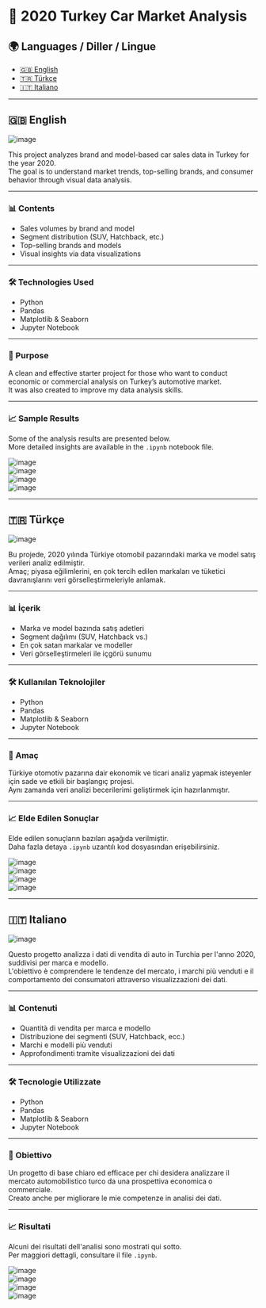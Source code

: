 # 🚗 2020 Turkey Car Market Analysis

## 🌍 Languages / Diller / Lingue

- [🇬🇧 English](#-english)
- [🇹🇷 Türkçe](#-türkçe)
- [🇮🇹 Italiano](#-italiano)

---

## 🇬🇧 English

![image](https://github.com/user-attachments/assets/b7c91fde-d10f-4337-aeda-72b6f267497e)

This project analyzes brand and model-based car sales data in Turkey for the year 2020.  
The goal is to understand market trends, top-selling brands, and consumer behavior through visual data analysis.

---

### 📊 Contents

- Sales volumes by brand and model  
- Segment distribution (SUV, Hatchback, etc.)  
- Top-selling brands and models  
- Visual insights via data visualizations  

---

### 🛠️ Technologies Used

- Python  
- Pandas  
- Matplotlib & Seaborn  
- Jupyter Notebook  

---

### 🎯 Purpose

A clean and effective starter project for those who want to conduct economic or commercial analysis on Turkey’s automotive market.  
It was also created to improve my data analysis skills.

---

### 📈 Sample Results

Some of the analysis results are presented below.  
More detailed insights are available in the `.ipynb` notebook file.

![image](https://github.com/user-attachments/assets/85ccf7d0-d043-40f2-afdc-63a96ed9263d)  
![image](https://github.com/user-attachments/assets/dbc61b50-7283-47eb-8806-c7d77634157f)  
![image](https://github.com/user-attachments/assets/c5cf84d4-0313-439a-b988-30215983d725)  
![image](https://github.com/user-attachments/assets/cb83bd04-a500-4711-8549-1aa365ed2e05)

---

## 🇹🇷 Türkçe

![image](https://github.com/user-attachments/assets/b7c91fde-d10f-4337-aeda-72b6f267497e)

Bu projede, 2020 yılında Türkiye otomobil pazarındaki marka ve model satış verileri analiz edilmiştir.  
Amaç; piyasa eğilimlerini, en çok tercih edilen markaları ve tüketici davranışlarını veri görselleştirmeleriyle anlamak.

---

### 📊 İçerik

- Marka ve model bazında satış adetleri  
- Segment dağılımı (SUV, Hatchback vs.)  
- En çok satan markalar ve modeller  
- Veri görselleştirmeleri ile içgörü sunumu  

---

### 🛠️ Kullanılan Teknolojiler

- Python  
- Pandas  
- Matplotlib & Seaborn  
- Jupyter Notebook  

---

### 📌 Amaç

Türkiye otomotiv pazarına dair ekonomik ve ticari analiz yapmak isteyenler için sade ve etkili bir başlangıç projesi.  
Aynı zamanda veri analizi becerilerimi geliştirmek için hazırlanmıştır.

---

### 📈 Elde Edilen Sonuçlar

Elde edilen sonuçların bazıları aşağıda verilmiştir.  
Daha fazla detaya `.ipynb` uzantılı kod dosyasından erişebilirsiniz.

![image](https://github.com/user-attachments/assets/85ccf7d0-d043-40f2-afdc-63a96ed9263d)  
![image](https://github.com/user-attachments/assets/dbc61b50-7283-47eb-8806-c7d77634157f)  
![image](https://github.com/user-attachments/assets/c5cf84d4-0313-439a-b988-30215983d725)  
![image](https://github.com/user-attachments/assets/cb83bd04-a500-4711-8549-1aa365ed2e05)

---

## 🇮🇹 Italiano

![image](https://github.com/user-attachments/assets/b7c91fde-d10f-4337-aeda-72b6f267497e)

Questo progetto analizza i dati di vendita di auto in Turchia per l'anno 2020, suddivisi per marca e modello.  
L'obiettivo è comprendere le tendenze del mercato, i marchi più venduti e il comportamento dei consumatori attraverso visualizzazioni dei dati.

---

### 📊 Contenuti

- Quantità di vendita per marca e modello  
- Distribuzione dei segmenti (SUV, Hatchback, ecc.)  
- Marchi e modelli più venduti  
- Approfondimenti tramite visualizzazioni dei dati  

---

### 🛠️ Tecnologie Utilizzate

- Python  
- Pandas  
- Matplotlib & Seaborn  
- Jupyter Notebook  

---

### 📌 Obiettivo

Un progetto di base chiaro ed efficace per chi desidera analizzare il mercato automobilistico turco da una prospettiva economica o commerciale.  
Creato anche per migliorare le mie competenze in analisi dei dati.

---

### 📈 Risultati

Alcuni dei risultati dell'analisi sono mostrati qui sotto.  
Per maggiori dettagli, consultare il file `.ipynb`.

![image](https://github.com/user-attachments/assets/85ccf7d0-d043-40f2-afdc-63a96ed9263d)  
![image](https://github.com/user-attachments/assets/dbc61b50-7283-47eb-8806-c7d77634157f)  
![image](https://github.com/user-attachments/assets/c5cf84d4-0313-439a-b988-30215983d725)  
![image](https://github.com/user-attachments/assets/cb83bd04-a500-4711-8549-1aa365ed2e05)
